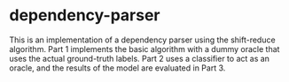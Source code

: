# dependency-parser

This is an implementation of a dependency parser using the shift-reduce algorithm. Part 1 implements the basic algorithm with a dummy oracle that uses the actual ground-truth labels. Part 2 uses a classifier to act as an oracle, and the results of the model are evaluated in Part 3. 
